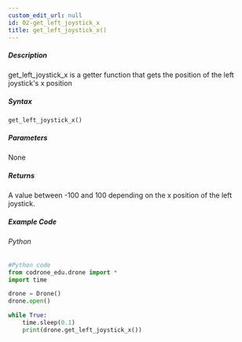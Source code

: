 ```yaml
---
custom_edit_url: null
id: 02-get_left_joystick_x
title: get_left_joystick_x()
---
```


##### Description

get_left_joystick_x is a getter function that gets the position of the left joystick's x position

##### Syntax
```get_left_joystick_x()```


##### Parameters

None

##### Returns

A value between -100 and 100 depending on the x position of the left joystick.

##### Example Code
###### Python
```python
#Python code
from codrone_edu.drone import *
import time

drone = Drone()
drone.open()

while True:
    time.sleep(0.1)
    print(drone.get_left_joystick_x())

```